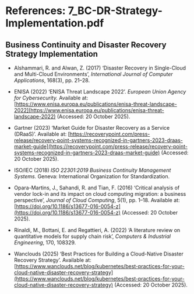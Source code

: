 # References: 7_BC-DR-Strategy-Implementation.pdf

## Business Continuity and Disaster Recovery Strategy Implementation

- Alshammari, R. and Alwan, Z. (2017) ‘Disaster Recovery in Single-Cloud and Multi-Cloud Environments’, *International Journal of Computer Applications*, 168(3), pp. 21–28.

- ENISA (2022) ‘ENISA Threat Landscape 2022’. *European Union Agency for Cybersecurity.* Available at: [https://www.enisa.europa.eu/publications/enisa-threat-landscape-2022](https://www.enisa.europa.eu/publications/enisa-threat-landscape-2022) (Accessed: 20 October 2025).

- Gartner (2023) ‘Market Guide for Disaster Recovery as a Service (DRaaS)’. Available at: [https://recoverypoint.com/press-release/recovery-point-systems-recognized-in-gartners-2023-draas-market-guide](https://recoverypoint.com/press-release/recovery-point-systems-recognized-in-gartners-2023-draas-market-guide) (Accessed: 20 October 2025).

- ISO/IEC (2018) *ISO 22301:2019 Business Continuity Management Systems.* Geneva: International Organization for Standardization.

- Opara-Martins, J., Sahandi, R. and Tian, F. (2016) ‘Critical analysis of vendor lock-in and its impact on cloud computing migration: a business perspective’, *Journal of Cloud Computing*, 5(1), pp. 1–18. Available at: [https://doi.org/10.1186/s13677-016-0054-z](https://doi.org/10.1186/s13677-016-0054-z) (Accessed: 20 October 2025).

- Rinaldi, M., Bottani, E. and Regattieri, A. (2022) ‘A literature review on quantitative models for supply chain risk’, *Computers & Industrial Engineering*, 170, 108329.

- Wanclouds (2025) ‘Best Practices for Building a Cloud-Native Disaster Recovery Strategy’. Available at: [https://www.wanclouds.net/blog/kubernetes/best-practices-for-your-cloud-native-disaster-recovery-strategy](https://www.wanclouds.net/blog/kubernetes/best-practices-for-your-cloud-native-disaster-recovery-strategy) (Accessed: 20 October 2025).
